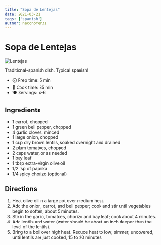 ```yaml
---
title: "Sopa de Lentejas"
date: 2021-03-21
tags: ['spanish']
author: nacchofer31
---
```


# Sopa de Lentejas

![Lentejas](../static/pix/lentejas.webp)

Traditional-spanish dish. Typical spanish!

- ⏲️ Prep time: 5 min
- 🍳 Cook time: 35 min
- 🍽️ Servings: 4-6

## Ingredients

- 1 carrot, chopped
- 1 green bell pepper, chopped
- 4 garlic cloves, minced
- 1 large onion, chopped
- 1 cup dry brown lentils, soaked overnight and drained
- 2 plum tomatoes, chopped
- 2 cups water, or as needed
- 1 bay leaf
- 1 tbsp extra-virgin olive oil
- 1/2 tsp of paprika
- 1/4 spicy chorizo (optional)

## Directions

1. Heat olive oil in a large pot over medium heat.
2. Add the onion, carrot, and bell pepper; cook and stir until vegetables begin to soften, about 5 minutes.
3. Stir in the garlic, tomatoes, chorizo and bay leaf; cook about 4 minutes.
4. Add lentils and water (water should be about an inch deeper than the level of the lentils).
5. Bring to a boil over high heat. Reduce heat to low; simmer, uncovered, until lentils are just cooked, 15 to 20 minutes.
